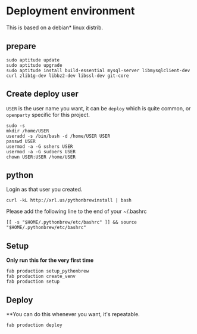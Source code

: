 # Deployment environment

This is based on a debian* linux distrib.

## prepare ##

```
sudo aptitude update
sudo aptitude upgrade
sudo aptitude install build-essential mysql-server libmysqlclient-dev curl zlib1g-dev libbz2-dev libssl-dev git-core
```

## Create deploy user ##

`USER` is the user name you want, it can be `deploy` which is quite common, or `openparty` specific for this project.

```
sudo -s
mkdir /home/USER
useradd -s /bin/bash -d /home/USER USER
passwd USER
usermod -a -G sshers USER
usermod -a -G sudoers USER
chown USER:USER /home/USER
```

## python ##

Login as that user you created.

```
curl -kL http://xrl.us/pythonbrewinstall | bash
```

Please add the following line to the end of your ~/.bashrc

```
[[ -s "$HOME/.pythonbrew/etc/bashrc" ]] && source "$HOME/.pythonbrew/etc/bashrc"
```

## Setup ##

**Only run this for the very first time**

```
fab production setup_pythonbrew
fab production create_venv
fab production setup
```

## Deploy

**You can do this whenever you want, it's repeatable.

```
fab production deploy
```